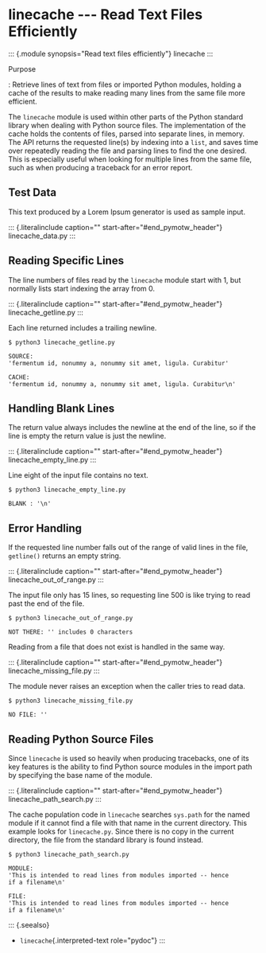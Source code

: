 linecache \-\-- Read Text Files Efficiently
===========================================

::: {.module synopsis="Read text files efficiently"}
linecache
:::

Purpose

:   Retrieve lines of text from files or imported Python modules,
    holding a cache of the results to make reading many lines from the
    same file more efficient.

The `linecache` module is used within other parts of the Python standard
library when dealing with Python source files. The implementation of the
cache holds the contents of files, parsed into separate lines, in
memory. The API returns the requested line(s) by indexing into a `list`,
and saves time over repeatedly reading the file and parsing lines to
find the one desired. This is especially useful when looking for
multiple lines from the same file, such as when producing a traceback
for an error report.

Test Data
---------

This text produced by a Lorem Ipsum generator is used as sample input.

::: {.literalinclude caption="" start-after="#end_pymotw_header"}
linecache\_data.py
:::

Reading Specific Lines
----------------------

The line numbers of files read by the `linecache` module start with 1,
but normally lists start indexing the array from 0.

::: {.literalinclude caption="" start-after="#end_pymotw_header"}
linecache\_getline.py
:::

Each line returned includes a trailing newline.

``` {.sourceCode .none}
$ python3 linecache_getline.py

SOURCE:
'fermentum id, nonummy a, nonummy sit amet, ligula. Curabitur'

CACHE:
'fermentum id, nonummy a, nonummy sit amet, ligula. Curabitur\n'
```

Handling Blank Lines
--------------------

The return value always includes the newline at the end of the line, so
if the line is empty the return value is just the newline.

::: {.literalinclude caption="" start-after="#end_pymotw_header"}
linecache\_empty\_line.py
:::

Line eight of the input file contains no text.

``` {.sourceCode .none}
$ python3 linecache_empty_line.py

BLANK : '\n'
```

Error Handling
--------------

If the requested line number falls out of the range of valid lines in
the file, `getline()` returns an empty string.

::: {.literalinclude caption="" start-after="#end_pymotw_header"}
linecache\_out\_of\_range.py
:::

The input file only has 15 lines, so requesting line 500 is like trying
to read past the end of the file.

``` {.sourceCode .none}
$ python3 linecache_out_of_range.py

NOT THERE: '' includes 0 characters
```

Reading from a file that does not exist is handled in the same way.

::: {.literalinclude caption="" start-after="#end_pymotw_header"}
linecache\_missing\_file.py
:::

The module never raises an exception when the caller tries to read data.

``` {.sourceCode .none}
$ python3 linecache_missing_file.py

NO FILE: ''
```

Reading Python Source Files
---------------------------

Since `linecache` is used so heavily when producing tracebacks, one of
its key features is the ability to find Python source modules in the
import path by specifying the base name of the module.

::: {.literalinclude caption="" start-after="#end_pymotw_header"}
linecache\_path\_search.py
:::

The cache population code in `linecache` searches `sys.path` for the
named module if it cannot find a file with that name in the current
directory. This example looks for `linecache.py`. Since there is no copy
in the current directory, the file from the standard library is found
instead.

``` {.sourceCode .none}
$ python3 linecache_path_search.py

MODULE:
'This is intended to read lines from modules imported -- hence
if a filename\n'

FILE:
'This is intended to read lines from modules imported -- hence
if a filename\n'
```

::: {.seealso}
-   `linecache`{.interpreted-text role="pydoc"}
:::
